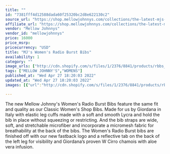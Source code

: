 ```yaml
---
title: ""
id: "7381fff4d12588dada60f25320bc2d8e622130c2"
source_url: "https://shop.mellowjohnnys.com/collections/the-latest-mjs-gear/products/mjs-womens-radio-burst-bibs"
affiliate_url: "https://shop.mellowjohnnys.com/collections/the-latest-mjs-gear/products/mjs-womens-radio-burst-bibs"
vendor: "Mellow Johnnys"
vendor_id: "mellowjohnnys"
price: 16000
price_msrp: 
pricecurrency: "USD"
title: "MJ's Women's Radio Burst Bibs"
availability: 1
category: ""
image_urls: ["http://cdn.shopify.com/s/files/1/2376/8841/products/rbbs_833c5fe0-896e-4863-af44-f8844facd664_1200x1200.png?v=1647548701","http://cdn.shopify.com/s/files/1/2376/8841/products/rbbb_7d041510-1878-40fd-b008-70e419dc6986_1200x1200.png?v=1647548701","http://cdn.shopify.com/s/files/1/2376/8841/products/rbbf_1200x1200.png?v=1647548700"]
tags: ["MELLOW JOHNNY'S","WOMENS"]
published_at: "Wed Apr 27 18:20:03 2022"
updated_at: "Wed Apr 27 18:20:03 2022"
images: [{"url":"http://cdn.shopify.com/s/files/1/2376/8841/products/rbbs_833c5fe0-896e-4863-af44-f8844facd664_1200x1200.png?v=1647548701","path":"full/ea242471154b607c80275d4e4652329461e18d62.jpg","checksum":"b2fcf3b3bf39373ab16831a4af95c9e4","status":"downloaded"},{"url":"http://cdn.shopify.com/s/files/1/2376/8841/products/rbbb_7d041510-1878-40fd-b008-70e419dc6986_1200x1200.png?v=1647548701","path":"full/e20ebf27aa52683d5f73cd26b22093b3cce88bb5.jpg","checksum":"708779be4cff8a69533864dbb311278e","status":"downloaded"},{"url":"http://cdn.shopify.com/s/files/1/2376/8841/products/rbbf_1200x1200.png?v=1647548700","path":"full/05a0e5c347f0551d274a901eeeeceab6dd057549.jpg","checksum":"286dc3b1a628552b996c3a076f5a64a4","status":"downloaded"}]

---
```

The new Mellow Johnny's Women's Radio Burst Bibs feature the same fit and quality as our Classic Women's Shop Bibs. Made for us by Giordana in Italy with <span data-mce-fragment="1">elastic leg cuffs made with a soft and smooth Lycra and hold the bib in place without squeezing or restricting. And the bib straps are wide, soft, and stretchable microfiber and incorporate a micromesh fabric for breathability at the back of the bibs. The Women's Radio Burst bibs are finished off with our new fastback logo and a reflective tab on the back of the left leg for visibility and Giordana’s proven W Cirro chamois with aloe vera infusion. </span>